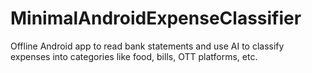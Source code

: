 # MinimalAndroidExpenseClassifier
Offline Android app to read bank statements and use AI to classify expenses into categories like food, bills, OTT platforms, etc.
